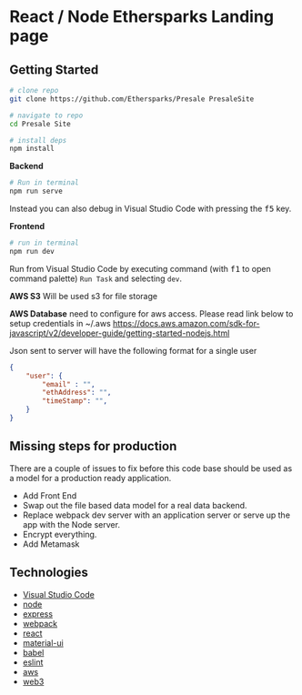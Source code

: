 # React / Node Ethersparks Landing page

## Getting Started

```bash
# clone repo
git clone https://github.com/Ethersparks/Presale PresaleSite

# navigate to repo
cd Presale Site

# install deps
npm install
```

**Backend**

```bash
# Run in terminal
npm run serve
```
Instead you can also debug in Visual Studio Code with pressing the <kbd>f5</kbd> key.

**Frontend**

```bash
# run in terminal
npm run dev
```

Run from Visual Studio Code by executing command (with <kbd>f1</kbd> to open command palette) 
`Run Task` and selecting `dev`.

**AWS S3**
Will be used s3 for file storage

**AWS Database**
need to configure for aws access. Please read link below to setup credentials in ~/.aws
https://docs.aws.amazon.com/sdk-for-javascript/v2/developer-guide/getting-started-nodejs.html

Json sent to server will have the following format for a single user
```json
{
    "user": {
        "email" : "",
        "ethAddress": "",
        "timeStamp": "",
    }
}
```

## Missing steps for production
There are a couple of issues to fix before this code base should
be used as a model for a production ready application.
* Add Front End
* Swap out the file based data model for a real data backend.
* Replace webpack dev server with an application server or serve up the app with the Node server.
* Encrypt everything.
* Add Metamask

## Technologies
* [Visual Studio Code](https://code.visualstudio.com)
* [node](https://nodejs.org/en/)
* [express](http://expressjs.com/)
* [webpack](https://webpack.github.io/)
* [react](https://facebook.github.io/react/)
* [material-ui](http://www.material-ui.com/#/)
* [babel](https://babeljs.io/)
* [eslint](http://eslint.org/)
* [aws](https://aws.amazon.com/sdk-for-node-js/)
* [web3](https://github.com/ethereum/web3.js/)